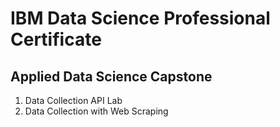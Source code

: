 # IBM Data Science Professional Certificate
## Applied Data Science Capstone

1. Data Collection API Lab
2. Data Collection with Web Scraping


